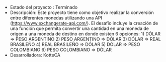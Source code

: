 - Estado del proyecto : Terminado
- Descripción:  Este proyecto tiene como objetivo realizar la conversión entre diferentes monedas utilizando una API (https://www.exchangerate-api.com/). 
                El desafío incluye la creación de una función que permita convertir una cantidad en una moneda de origen a una moneda de destino en donde existen 6 opciones:
                  1) DÓLAR           => PESO ARGENTINO
                  2) PESO ARGENTINO  => DÓLAR
                  3) DÓLAR           => REAL BRASILEÑO
                  4) REAL BRASILEÑO  => DÓLAR
                  5) DÓLAR           => PESO COLOMBIANO
                  6) PESO COLOMBIANO => DÓLAR
- Desarrolladora: KotteCA
